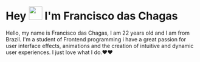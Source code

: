 # Hey <img src="https://raw.githubusercontent.com/kaueMarques/kaueMarques/master/hi.gif" width="35px"> I'm Francisco das Chagas

Hello, my name is Francisco das Chagas, I am 22 years old and I am from Brazil. I'm a student of Frontend programming i have a great passion for user interface effects, animations and the creation of intuitive and dynamic user experiences. I just love what I do.❤️❤️


